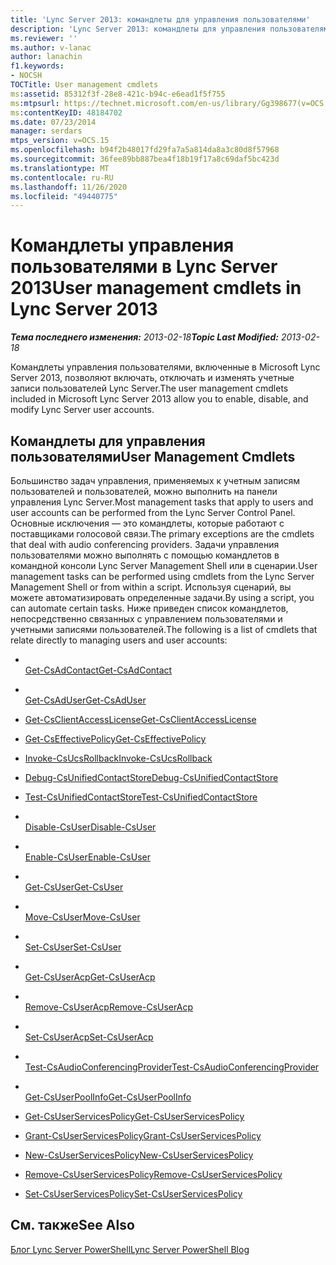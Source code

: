 ```yaml
---
title: 'Lync Server 2013: командлеты для управления пользователями'
description: 'Lync Server 2013: командлеты для управления пользователями.'
ms.reviewer: ''
ms.author: v-lanac
author: lanachin
f1.keywords:
- NOCSH
TOCTitle: User management cmdlets
ms:assetid: 85312f3f-28e8-421c-b94c-e6ead1f5f755
ms:mtpsurl: https://technet.microsoft.com/en-us/library/Gg398677(v=OCS.15)
ms:contentKeyID: 48184702
ms.date: 07/23/2014
manager: serdars
mtps_version: v=OCS.15
ms.openlocfilehash: b94f2b48017fd29fa7a5a814da8a3c80d8f57968
ms.sourcegitcommit: 36fee89bb887bea4f18b19f17a8c69daf5bc423d
ms.translationtype: MT
ms.contentlocale: ru-RU
ms.lasthandoff: 11/26/2020
ms.locfileid: "49440775"
---
```

# <a name="user-management-cmdlets-in-lync-server-2013"></a><span data-ttu-id="b9a1b-103">Командлеты управления пользователями в Lync Server 2013</span><span class="sxs-lookup"><span data-stu-id="b9a1b-103">User management cmdlets in Lync Server 2013</span></span>

<div data-xmlns="http://www.w3.org/1999/xhtml">

<div class="topic" data-xmlns="http://www.w3.org/1999/xhtml" data-msxsl="urn:schemas-microsoft-com:xslt" data-cs="https://msdn.microsoft.com/">

<div data-asp="https://msdn2.microsoft.com/asp">



</div>

<div id="mainSection">

<div id="mainBody"><span data-ttu-id="b9a1b-104">

<span> </span></span><span class="sxs-lookup"><span data-stu-id="b9a1b-104">

<span> </span></span></span>

<span data-ttu-id="b9a1b-105">_**Тема последнего изменения:** 2013-02-18_</span><span class="sxs-lookup"><span data-stu-id="b9a1b-105">_**Topic Last Modified:** 2013-02-18_</span></span>

<span data-ttu-id="b9a1b-106">Командлеты управления пользователями, включенные в Microsoft Lync Server 2013, позволяют включать, отключать и изменять учетные записи пользователей Lync Server.</span><span class="sxs-lookup"><span data-stu-id="b9a1b-106">The user management cmdlets included in Microsoft Lync Server 2013 allow you to enable, disable, and modify Lync Server user accounts.</span></span>

<div>

## <a name="user-management-cmdlets"></a><span data-ttu-id="b9a1b-107">Командлеты для управления пользователями</span><span class="sxs-lookup"><span data-stu-id="b9a1b-107">User Management Cmdlets</span></span>

<span data-ttu-id="b9a1b-108">Большинство задач управления, применяемых к учетным записям пользователей и пользователей, можно выполнить на панели управления Lync Server.</span><span class="sxs-lookup"><span data-stu-id="b9a1b-108">Most management tasks that apply to users and user accounts can be performed from the Lync Server Control Panel.</span></span> <span data-ttu-id="b9a1b-109">Основные исключения — это командлеты, которые работают с поставщиками голосовой связи.</span><span class="sxs-lookup"><span data-stu-id="b9a1b-109">The primary exceptions are the cmdlets that deal with audio conferencing providers.</span></span> <span data-ttu-id="b9a1b-110">Задачи управления пользователями можно выполнять с помощью командлетов в командной консоли Lync Server Management Shell или в сценарии.</span><span class="sxs-lookup"><span data-stu-id="b9a1b-110">User management tasks can be performed using cmdlets from the Lync Server Management Shell or from within a script.</span></span> <span data-ttu-id="b9a1b-111">Используя сценарий, вы можете автоматизировать определенные задачи.</span><span class="sxs-lookup"><span data-stu-id="b9a1b-111">By using a script, you can automate certain tasks.</span></span> <span data-ttu-id="b9a1b-112">Ниже приведен список командлетов, непосредственно связанных с управлением пользователями и учетными записями пользователей.</span><span class="sxs-lookup"><span data-stu-id="b9a1b-112">The following is a list of cmdlets that relate directly to managing users and user accounts:</span></span>

  - <span></span>  
    [<span data-ttu-id="b9a1b-113">Get-CsAdContact</span><span class="sxs-lookup"><span data-stu-id="b9a1b-113">Get-CsAdContact</span></span>](https://docs.microsoft.com/powershell/module/skype/Get-CsAdContact)

<!-- end list -->

  - <span></span>  
    [<span data-ttu-id="b9a1b-114">Get-CsAdUser</span><span class="sxs-lookup"><span data-stu-id="b9a1b-114">Get-CsAdUser</span></span>](https://docs.microsoft.com/powershell/module/skype/Get-CsAdUser)

<!-- end list -->

  - [<span data-ttu-id="b9a1b-115">Get-CsClientAccessLicense</span><span class="sxs-lookup"><span data-stu-id="b9a1b-115">Get-CsClientAccessLicense</span></span>](https://docs.microsoft.com/powershell/module/skype/Get-CsClientAccessLicense)

<!-- end list -->

  - [<span data-ttu-id="b9a1b-116">Get-CsEffectivePolicy</span><span class="sxs-lookup"><span data-stu-id="b9a1b-116">Get-CsEffectivePolicy</span></span>](https://docs.microsoft.com/powershell/module/skype/Get-CsEffectivePolicy)

<!-- end list -->

  - [<span data-ttu-id="b9a1b-117">Invoke-CsUcsRollback</span><span class="sxs-lookup"><span data-stu-id="b9a1b-117">Invoke-CsUcsRollback</span></span>](https://docs.microsoft.com/powershell/module/skype/Invoke-CsUcsRollback)

<!-- end list -->

  - [<span data-ttu-id="b9a1b-118">Debug-CsUnifiedContactStore</span><span class="sxs-lookup"><span data-stu-id="b9a1b-118">Debug-CsUnifiedContactStore</span></span>](https://docs.microsoft.com/powershell/module/skype/Debug-CsUnifiedContactStore)

  - [<span data-ttu-id="b9a1b-119">Test-CsUnifiedContactStore</span><span class="sxs-lookup"><span data-stu-id="b9a1b-119">Test-CsUnifiedContactStore</span></span>](https://docs.microsoft.com/powershell/module/skype/Test-CsUnifiedContactStore)

<!-- end list -->

  - <span></span>  
    [<span data-ttu-id="b9a1b-120">Disable-CsUser</span><span class="sxs-lookup"><span data-stu-id="b9a1b-120">Disable-CsUser</span></span>](https://docs.microsoft.com/powershell/module/skype/Disable-CsUser)

  - <span></span>  
    [<span data-ttu-id="b9a1b-121">Enable-CsUser</span><span class="sxs-lookup"><span data-stu-id="b9a1b-121">Enable-CsUser</span></span>](https://docs.microsoft.com/powershell/module/skype/Enable-CsUser)

  - <span></span>  
    [<span data-ttu-id="b9a1b-122">Get-CsUser</span><span class="sxs-lookup"><span data-stu-id="b9a1b-122">Get-CsUser</span></span>](https://docs.microsoft.com/powershell/module/skype/Get-CsUser)

  - <span></span>  
    [<span data-ttu-id="b9a1b-123">Move-CsUser</span><span class="sxs-lookup"><span data-stu-id="b9a1b-123">Move-CsUser</span></span>](https://docs.microsoft.com/powershell/module/skype/Move-CsUser)

  - <span></span>  
    [<span data-ttu-id="b9a1b-124">Set-CsUser</span><span class="sxs-lookup"><span data-stu-id="b9a1b-124">Set-CsUser</span></span>](https://docs.microsoft.com/powershell/module/skype/Set-CsUser)

<!-- end list -->

  - <span></span>  
    [<span data-ttu-id="b9a1b-125">Get-CsUserAcp</span><span class="sxs-lookup"><span data-stu-id="b9a1b-125">Get-CsUserAcp</span></span>](https://docs.microsoft.com/powershell/module/skype/Get-CsUserAcp)

  - <span></span>  
    [<span data-ttu-id="b9a1b-126">Remove-CsUserAcp</span><span class="sxs-lookup"><span data-stu-id="b9a1b-126">Remove-CsUserAcp</span></span>](https://docs.microsoft.com/powershell/module/skype/Remove-CsUserAcp)

  - <span></span>  
    [<span data-ttu-id="b9a1b-127">Set-CsUserAcp</span><span class="sxs-lookup"><span data-stu-id="b9a1b-127">Set-CsUserAcp</span></span>](https://docs.microsoft.com/powershell/module/skype/Set-CsUserAcp)

  - <span></span>  
    [<span data-ttu-id="b9a1b-128">Test-CsAudioConferencingProvider</span><span class="sxs-lookup"><span data-stu-id="b9a1b-128">Test-CsAudioConferencingProvider</span></span>](https://docs.microsoft.com/powershell/module/skype/Test-CsAudioConferencingProvider)

<!-- end list -->

  - <span></span>  
    [<span data-ttu-id="b9a1b-129">Get-CsUserPoolInfo</span><span class="sxs-lookup"><span data-stu-id="b9a1b-129">Get-CsUserPoolInfo</span></span>](https://docs.microsoft.com/powershell/module/skype/Get-CsUserPoolInfo)

<!-- end list -->

  - [<span data-ttu-id="b9a1b-130">Get-CsUserServicesPolicy</span><span class="sxs-lookup"><span data-stu-id="b9a1b-130">Get-CsUserServicesPolicy</span></span>](https://docs.microsoft.com/powershell/module/skype/Get-CsUserServicesPolicy)

  - [<span data-ttu-id="b9a1b-131">Grant-CsUserServicesPolicy</span><span class="sxs-lookup"><span data-stu-id="b9a1b-131">Grant-CsUserServicesPolicy</span></span>](https://docs.microsoft.com/powershell/module/skype/Grant-CsUserServicesPolicy)

  - [<span data-ttu-id="b9a1b-132">New-CsUserServicesPolicy</span><span class="sxs-lookup"><span data-stu-id="b9a1b-132">New-CsUserServicesPolicy</span></span>](https://docs.microsoft.com/powershell/module/skype/New-CsUserServicesPolicy)

  - [<span data-ttu-id="b9a1b-133">Remove-CsUserServicesPolicy</span><span class="sxs-lookup"><span data-stu-id="b9a1b-133">Remove-CsUserServicesPolicy</span></span>](https://docs.microsoft.com/powershell/module/skype/Remove-CsUserServicesPolicy)

  - [<span data-ttu-id="b9a1b-134">Set-CsUserServicesPolicy</span><span class="sxs-lookup"><span data-stu-id="b9a1b-134">Set-CsUserServicesPolicy</span></span>](https://docs.microsoft.com/powershell/module/skype/Set-CsUserServicesPolicy)

</div>

<div>

## <a name="see-also"></a><span data-ttu-id="b9a1b-135">См. также</span><span class="sxs-lookup"><span data-stu-id="b9a1b-135">See Also</span></span>


[<span data-ttu-id="b9a1b-136">Блог Lync Server PowerShell</span><span class="sxs-lookup"><span data-stu-id="b9a1b-136">Lync Server PowerShell Blog</span></span>](https://go.microsoft.com/fwlink/p/?linkid=203150)  
  

<span data-ttu-id="b9a1b-137"></div>

</div>

<span> </span>

</div>

</div>

</span><span class="sxs-lookup"><span data-stu-id="b9a1b-137"></div>

</div>

<span> </span>

</div>

</div>

</span></span></div>

